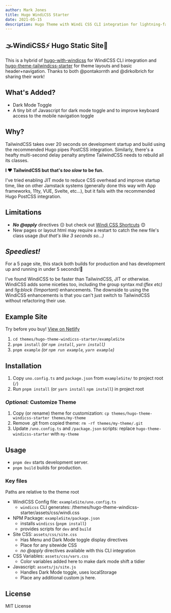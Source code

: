 ```yaml
---
author: Mark Jones
title: Hugo WindiCSS Starter
date: 2021-05-15
description: Hugo Theme with Windi CSS CLI integration for lightning-fast builds.
---
```


## 🌫️WindiCSS⚡ Hugo Static Site💨

This is a hybrid of [hugo-with-windicss](https://github.com/pontakornth/hugo-with-windicss) for WindiCSS CLI integration and [hugo-theme-tailwindcss-starter](https://github.com/dirkolbrich/hugo-theme-tailwindcss-starter) for theme layouts and basic header+navigation. Thanks to both @pontakornth and @dirkolbrich for sharing their work!

## What's Added?

- Dark Mode Toggle
- A tiny bit of Javascript for dark mode toggle and to improve keyboard access to the mobile navigation toggle

## Why?

TailwindCSS takes over 20 seconds on development startup and build using the recommended Hugo pipes PostCSS integration. Similarly, there's a heafty multi-second delay penalty anytime TailwindCSS needs to rebuild all its classes.

**I ❤️ TailwindCSS but that's *too slow* to be fun.**

I've tried enabling JIT mode to reduce CSS overhead and improve startup time, like on other Jamstack systems (generally done this way with App frameworks, 11ty, VUE, Svelte, etc...), but it fails with the recommended Hugo PostCSS integration.

## Limitations

- ***No @apply*** directives 😔 but check out [Windi CSS Shortcuts](https://windicss.org/features/shortcuts.html) 😊
- New pages or layout html may require a restart to catch the new file's class usage *(but that's like 3 seconds so...)*

## *Speediest!*

For a 5 page site, this stack both builds for production and has development up and running in under 5 seconds!💨

I've found WindiCSS to be faster than TailwindCSS, JIT or otherwise. WindiCSS adds some niceties too, including the group syntax *md:(flex etc)* and *!lg:block (!important)* enhancements. The downside to using the WindiCSS enhancements is that you can't just switch to TailwindCSS without refactoring their use.

## Example Site

Try before you buy! [View on Netlify](https://hugo-theme-windicss-starter.netlify.app/)

1. `cd themes/hugo-theme-windicss-starter/exampleSite`
1. `pnpm install` *(or `npm install`, `yarn install`)*
1. `pnpm example` *(or `npm run example`, `yarn example`)*

## Installation

1. Copy `uno.config.ts` and `package.json` from `exampleSite/` to project root (`/`)
1. Run `pnpm install` (or `yarn install` `npm install`) in project root


### ***Optional:*** Customize Theme

1. Copy (or rename) theme for customization: `cp themes/hugo-theme-windicss-starter themes/my-theme`
1. Remove .git from copied theme: `rm -rf themes/my-theme/.git`
1. Update `/uno.config.ts` and `/package.json` scripts: replace `hugo-theme-windicss-starter` with `my-theme`

## Usage

- `pnpm dev` starts development server.
- `pnpm build` builds for production.


### Key files

Paths are relative to the theme root

- WindiCSS Config file: `exampleSite/uno.config.ts`
  - `windicss` CLI generates: /themes/hugo-theme-windicss-starter/assets/css/windi.css
- NPM Package: `exampleSite/package.json`
  - installs `windicss` (`pnpm install`)
  - provides scripts for `dev` and `build`
- Site CSS: `assets/css/site.css`
  - Has Menu and Dark Mode toggle display directives
  - Place for any sitewide CSS 
  - *no @apply* directives available with this CLI integration
- CSS Variables: `assets/css/vars.css`
  - Color variables added here to make dark mode shift a tidier
- Javascript: `assets/js/site.js`
  - Handles Dark Mode toggle, uses localStorage
  - Place any additional custom js here.

## License

MIT License